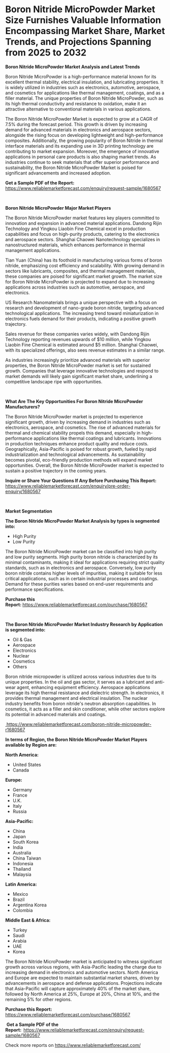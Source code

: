 <p><h1>Boron Nitride MicroPowder Market Size Furnishes Valuable Information Encompassing Market Share, Market Trends, and Projections Spanning from 2025 to 2032</h1></p><p><strong>Boron Nitride MicroPowder Market Analysis and Latest Trends</strong></p>
<p><p>Boron Nitride MicroPowder is a high-performance material known for its excellent thermal stability, electrical insulation, and lubricating properties. It is widely utilized in industries such as electronics, automotive, aerospace, and cosmetics for applications like thermal management, coatings, and as a filler material. The unique properties of Boron Nitride MicroPowder, such as its high thermal conductivity and resistance to oxidation, make it an attractive alternative to conventional materials in various applications.</p><p>The Boron Nitride MicroPowder Market is expected to grow at a CAGR of 7.5% during the forecast period. This growth is driven by increasing demand for advanced materials in electronics and aerospace sectors, alongside the rising focus on developing lightweight and high-performance composites. Additionally, the growing popularity of Boron Nitride in thermal interface materials and its expanding use in 3D printing technology are contributing to market expansion. Moreover, the emergence of innovative applications in personal care products is also shaping market trends. As industries continue to seek materials that offer superior performance and sustainability, the Boron Nitride MicroPowder Market is poised for significant advancements and increased adoption.</p></p>
<p><strong>Get a Sample PDF of the Report:&nbsp;</strong> <a href="https://www.reliablemarketforecast.com/enquiry/request-sample/1680567?utm_campaign=3323&utm_medium=2&utm_source=Github&utm_content=ia&utm_term=24032025&utm_id=boron-nitride-micropowder">https://www.reliablemarketforecast.com/enquiry/request-sample/1680567</a></p>
<p>&nbsp;</p>
<p><strong>Boron Nitride MicroPowder Major Market Players</strong></p>
<p><p>The Boron Nitride MicroPowder market features key players committed to innovation and expansion in advanced material applications. Dandong Rijin Technology and Yingkou Liaobin Fine Chemical excel in production capabilities and focus on high-purity products, catering to the electronics and aerospace sectors. Shanghai Chaowei Nanotechnology specializes in nanostructured materials, which enhances performance in thermal management applications.</p><p>Tian Yuan (China) has its foothold in manufacturing various forms of boron nitride, emphasizing cost efficiency and scalability. With growing demand in sectors like lubricants, composites, and thermal management materials, these companies are poised for significant market growth. The market size for Boron Nitride MicroPowder is projected to expand due to increasing applications across industries such as automotive, aerospace, and electronics.</p><p>US Research Nanomaterials brings a unique perspective with a focus on research and development of nano-grade boron nitride, targeting advanced technological applications. The increasing trend toward miniaturization in electronics fuels demand for their products, indicating a positive growth trajectory.</p><p>Sales revenue for these companies varies widely, with Dandong Rijin Technology reporting revenues upwards of $10 million, while Yingkou Liaobin Fine Chemical is estimated around $5 million. Shanghai Chaowei, with its specialized offerings, also sees revenue estimates in a similar range.</p><p>As industries increasingly prioritize advanced materials with superior properties, the Boron Nitride MicroPowder market is set for sustained growth. Companies that leverage innovative technologies and respond to market demands will likely gain significant market share, underlining a competitive landscape ripe with opportunities.</p></p>
<p>&nbsp;</p>
<p><strong>What Are The Key Opportunities For Boron Nitride MicroPowder Manufacturers?</strong></p>
<p><p>The Boron Nitride MicroPowder market is projected to experience significant growth, driven by increasing demand in industries such as electronics, aerospace, and cosmetics. The rise of advanced materials for thermal and chemical stability propels this demand, especially in high-performance applications like thermal coatings and lubricants. Innovations in production techniques enhance product quality and reduce costs. Geographically, Asia-Pacific is poised for robust growth, fueled by rapid industrialization and technological advancements. As sustainability becomes pivotal, eco-friendly production methods will expand market opportunities. Overall, the Boron Nitride MicroPowder market is expected to sustain a positive trajectory in the coming years.</p></p>
<p><strong>Inquire or Share Your Questions If Any Before Purchasing This Report:</strong> <a href="https://www.reliablemarketforecast.com/enquiry/pre-order-enquiry/1680567?utm_campaign=3323&utm_medium=2&utm_source=Github&utm_content=ia&utm_term=24032025&utm_id=boron-nitride-micropowder">https://www.reliablemarketforecast.com/enquiry/pre-order-enquiry/1680567</a></p>
<p>&nbsp;</p>
<p><strong>Market Segmentation</strong></p>
<p><strong>The Boron Nitride MicroPowder Market Analysis by types is segmented into:</strong></p>
<p><ul><li>High Purity</li><li>Low Purity</li></ul></p>
<p><p>The Boron Nitride MicroPowder market can be classified into high purity and low purity segments. High purity boron nitride is characterized by its minimal contaminants, making it ideal for applications requiring strict quality standards, such as in electronics and aerospace. Conversely, low purity boron nitride contains higher levels of impurities, making it suitable for less critical applications, such as in certain industrial processes and coatings. Demand for these purities varies based on end-user requirements and performance specifications.</p></p>
<p><strong>Purchase this Report:&nbsp;</strong><a href="https://www.reliablemarketforecast.com/purchase/1680567?utm_campaign=3323&utm_medium=2&utm_source=Github&utm_content=ia&utm_term=24032025&utm_id=boron-nitride-micropowder">https://www.reliablemarketforecast.com/purchase/1680567</a></p>
<p>&nbsp;</p>
<p><strong>The Boron Nitride MicroPowder Market Industry Research by Application is segmented into:</strong></p>
<p><ul><li>Oil & Gas</li><li>Aerospace</li><li>Electronics</li><li>Nuclear</li><li>Cosmetics</li><li>Others</li></ul></p>
<p><p>Boron nitride micropowder is utilized across various industries due to its unique properties. In the oil and gas sector, it serves as a lubricant and anti-wear agent, enhancing equipment efficiency. Aerospace applications leverage its high thermal resistance and dielectric strength. In electronics, it provides thermal management and electrical insulation. The nuclear industry benefits from boron nitride's neutron absorption capabilities. In cosmetics, it acts as a filler and skin conditioner, while other sectors explore its potential in advanced materials and coatings.</p></p>
<p><a href="https://www.reliablemarketforecast.com/boron-nitride-micropowder-r1680567?utm_campaign=3323&utm_medium=2&utm_source=Github&utm_content=ia&utm_term=24032025&utm_id=boron-nitride-micropowder">&nbsp;https://www.reliablemarketforecast.com/boron-nitride-micropowder-r1680567</a></p>
<p><strong>In terms of Region, the Boron Nitride MicroPowder Market Players available by Region are:</strong></p>
<p>
    <p> <strong> North America: </strong>
        <ul>
            <li>United States</li>
            <li>Canada</li>
        </ul>
        </p> 
    <p> <strong> Europe: </strong>
        <ul>
            <li>Germany</li>
            <li>France</li>
            <li>U.K.</li>
            <li>Italy</li>
            <li>Russia</li>
        </ul>
        </p> 
    <p> <strong> Asia-Pacific: </strong>
        <ul>
            <li>China</li>
            <li>Japan</li>
            <li>South Korea</li>
            <li>India</li>
            <li>Australia</li>
            <li>China Taiwan</li>
            <li>Indonesia</li>
            <li>Thailand</li>
            <li>Malaysia</li>
        </ul>
        </p> 
    <p> <strong> Latin America: </strong>
        <ul>
            <li>Mexico</li>
            <li>Brazil</li>
            <li>Argentina Korea</li>
            <li>Colombia</li>
        </ul>
        </p> 
    <p> <strong> Middle East & Africa: </strong>
        <ul>
            <li>Turkey</li>
            <li>Saudi</li>
            <li>Arabia</li>
            <li>UAE</li>
            <li>Korea</li>
        </ul>
    </p>
    </p>
<p><p>The Boron Nitride MicroPowder market is anticipated to witness significant growth across various regions, with Asia-Pacific leading the charge due to increasing demand in electronics and automotive sectors. North America and Europe are expected to maintain substantial market shares, driven by advancements in aerospace and defense applications. Projections indicate that Asia-Pacific will capture approximately 40% of the market share, followed by North America at 25%, Europe at 20%, China at 10%, and the remaining 5% for other regions.</p></p>
<p><strong>Purchase this Report: </strong><a href="https://www.reliablemarketforecast.com/purchase/1680567?utm_campaign=3323&utm_medium=2&utm_source=Github&utm_content=ia&utm_term=24032025&utm_id=boron-nitride-micropowder">https://www.reliablemarketforecast.com/purchase/1680567</a></p>
<p>&nbsp;<strong>Get a Sample PDF of the Report:&nbsp;&nbsp;</strong><a href="https://www.reliablemarketforecast.com/enquiry/request-sample/1680567?utm_campaign=3323&utm_medium=2&utm_source=Github&utm_content=ia&utm_term=24032025&utm_id=boron-nitride-micropowder">https://www.reliablemarketforecast.com/enquiry/request-sample/1680567</a></p>
<p><strong></strong></p>
<p>Check more reports on <a href="https://www.reliablemarketforecast.com/?utm_campaign=3323&utm_medium=2&utm_source=Github&utm_content=ia&utm_term=24032025&utm_id=boron-nitride-micropowder">https://www.reliablemarketforecast.com/</a></p>